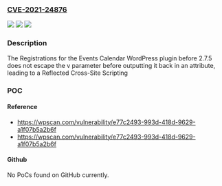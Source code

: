 ### [CVE-2021-24876](https://cve.mitre.org/cgi-bin/cvename.cgi?name=CVE-2021-24876)
![](https://img.shields.io/static/v1?label=Product&message=Registrations%20for%20the%20Events%20Calendar%20%E2%80%93%20Event%20Registration%20Plugin&color=blue)
![](https://img.shields.io/static/v1?label=Version&message=2.7.5%3C%202.7.5%20&color=brighgreen)
![](https://img.shields.io/static/v1?label=Vulnerability&message=CWE-79%20Cross-site%20Scripting%20(XSS)&color=brighgreen)

### Description

The Registrations for the Events Calendar WordPress plugin before 2.7.5 does not escape the v parameter before outputting it back in an attribute, leading to a Reflected Cross-Site Scripting

### POC

#### Reference
- https://wpscan.com/vulnerability/e77c2493-993d-418d-9629-a1f07b5a2b6f
- https://wpscan.com/vulnerability/e77c2493-993d-418d-9629-a1f07b5a2b6f

#### Github
No PoCs found on GitHub currently.

